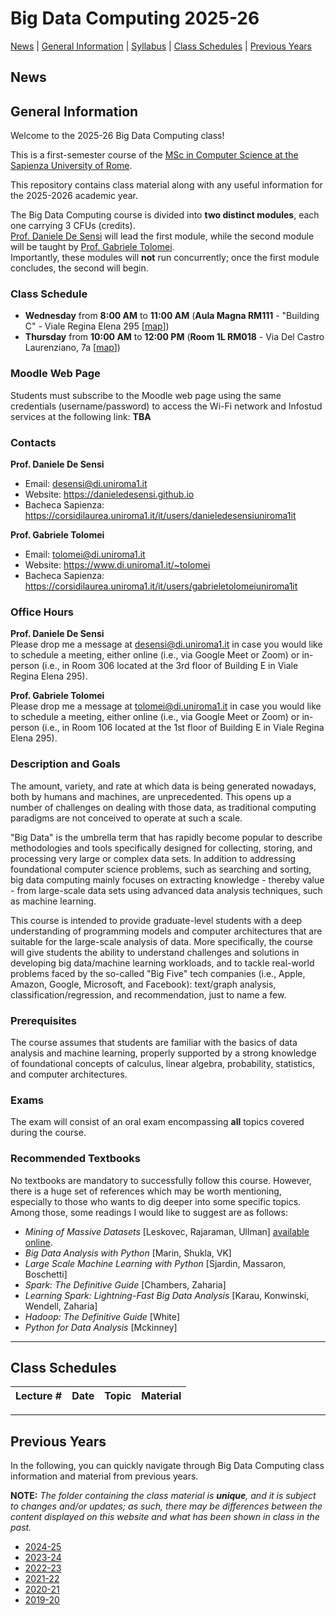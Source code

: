 # Big Data Computing 2025-26

[News](#News) | [General Information](#General-Information) | [Syllabus](#Syllabus) | [Class Schedules](#Class-Schedules) | [Previous Years](#Previous-Years)

## News
<!--
- **ANNOUNCEMENT:** Bookings for the **September exam session** are now open on Infostud (id **989000**). The exam will be on **September 10th** starting at **2 PM** in Prof. De Sensi's office.
- **06-30-2025: Exam Session.** The exam will start at **10:00 a.m.**, and will take place at Dipartimento di Informatica, Viale Regina Elena, 295 (Building E), 3rd floor (Room 306).
- **06-03-2025: Exam Session.** The exam will start at **2:00 p.m.**, and will take place at Dipartimento di Informatica, Viale Regina Elena, 295 (Building E), 3rd floor (Room 306).
- **ANNOUNCEMENT:** You can book for the **June session** on Infostud (id **988996**). The first session will take place on **June 3** (the exact time will be communicated soon). Any additional sessions, if needed, will be announced shortly thereafter, depending on the number of booked students. We have also opened the **July** and **September** sessions on Infostud (id **988998** and id **989000**, respectively); however, booking for these sessions will open only after the conclusion of the previous one.
- **ANNOUNCEMENT:** You can book for the April extraordinary session using [this Google From](https://docs.google.com/forms/d/e/1FAIpQLSdUN3uQmHV1GHuYwNwTtQxjA-O-kbWc4S1HtKhSHZLD5lKE1w/viewform?usp=dialog). **IMPORTANT:** This exam is only open to some categories of students. You can participate only if you have already made an official request to the administrative offices. The exam will take place in Dipartimento di Informatica, Viale Regina Elena, 295 (Edificio E) III piano, st. 306. The exam will take place on April 16th starting at 14:00. **IMPORTANT:** You also need to book on Infostud.
- **NOTICE:** We have received some notifications requesting access to the Google Form for exam registration from personal Gmail accounts. Please remember to **use your institutional credentials** (```@studenti.uniroma1.it```) when accessing the form. **Requests made with personal accounts will NOT be granted.**<br/>
If you experience any technical issues with your institutional account, please reach out to the university's IT support team for assistance.<br/>
Thank you for your cooperation. Best regards and Happy New Year! 🥳
- **ANNOUNCEMENT:** You can book for the February exam using [this Google From](https://docs.google.com/forms/d/e/1FAIpQLSdUN3uQmHV1GHuYwNwTtQxjA-O-kbWc4S1HtKhSHZLD5lKE1w/viewform?usp=dialog)
- **ANNOUNCEMENT:** You can book for the January exam using [this Google Form](https://docs.google.com/forms/d/e/1FAIpQLSdhQfW_PgZy3DLXOPbhva1xogOSjW-jzoIHGIlNPOUnIyWk5A/viewform?usp=dialog)
- **ANNOUNCEMENT:** Those who did not complete the OPIS questionnaires in class are strongly encouraged to do so as soon as possible, using the following code: **3XIR60BN**.
- **ANNOUNCEMENT:** There will be **no class on Thursday, December 12**, due to the [IT Meeting event](https://itmeeting.wordpress.com/), which you are all welcome to join.
- **ANNOUNCEMENT:** On **Thursday, November 21, 2024, from 1:00 to 1:30 p.m.** in Room L1, Prof. Marco Schaerf, Dean of Faculty, will provide an update on the critical logistics issues affecting classroom spaces this semester. All students are welcome to attend. Please note that our class will tentatively begin **30 minutes later** than usual to accommodate this meeting.
- **ANNOUNCEMENT:** The second part of the course will start on **Wednesday, November 13, 2024**.
- **NOTICE:** The first part of the course completed today, 30.10.2024. Keep an eye on Github to get updates on when the second part of the course will start.
- **NOTICE:** ~~Thursday October 24th lecture will finish at 3PM rather than 4PM.~~ Nope, nevermind, it will finish at 4PM as usual.
- **NOTICE:** We will not have class on Wednesday October 23rd.
- **NOTICE:** Starting from Wednesday October 16th, lectures on Wednesday will regularly take place in **Aula Magna - RM111, Viale Regina Elena 295**.
- **NOTICE:** 09.10.2024 lecture will take place on **Aula 301 Viale Regina Elena, Edificio D**.
- **NOTICE:** 02.10.2024 lecture will take place on **Aula 101 Viale Regina Elena, Edificio D**.
- **NOTICE:** The very first class, scheduled for Wednesday, 25th September 2025, will exceptionally take place in **Room V "Guido Castelnuovo"**. For additional information, please take a look at the first-week class schedule available [here](https://drive.google.com/file/d/1SYIh2SoqqPbAsrL2eYCUtJ4FNErIVaLo/view).
- All the students that are willing to attend this class **must subscribe ASAP** to the Moodle web page of the course, as indicated [below](#Moodle-Web-Page).
- Classes will start on **Wednesday, September 25 2024**. Students are kindly asked to refer to the class schedule at the following [link](https://drive.google.com/file/d/12k-mOBkSO0JbI7y025RkTGqjiN6MMLHq/view).
-->

## General Information

Welcome to the 2025-26 Big Data Computing class!

This is a first-semester course of the [MSc in Computer Science at the Sapienza University of Rome](https://corsidilaurea.uniroma1.it/en/course/33508).

This repository contains class material along with any useful information for the 2025-2026 academic year.

The Big Data Computing course is divided into **two distinct modules**, each one carrying 3 CFUs (credits).<br/>
[Prof. Daniele De Sensi](https://corsidilaurea.uniroma1.it/it/users/danieledesensiuniroma1it) will lead the first module, while the second module will be taught by [Prof. Gabriele Tolomei](https://corsidilaurea.uniroma1.it/it/users/gabrieletolomeiuniroma1it).<br/>
Importantly, these modules will **not** run concurrently; once the first module concludes, the second will begin.

### Class Schedule
- **Wednesday** from **8:00 AM** to **11:00 AM** (**Aula Magna RM111** - "Building C" - Viale Regina Elena 295 [[map](https://maps.app.goo.gl/ATTqBchq8B5cfKNp8)])
- **Thursday** from **10:00 AM** to **12:00 PM** (**Room 1L RM018** - Via Del Castro Laurenziano, 7a [[map](https://maps.app.goo.gl/i8KBFnCxPJrnbWhq8)])

### Moodle Web Page
Students must subscribe to the Moodle web page using the same credentials (username/password) to access the Wi-Fi network and Infostud services at the following link: **TBA**


### Contacts
**Prof. Daniele De Sensi**
- Email: desensi@di.uniroma1.it
- Website: https://danieledesensi.github.io
- Bacheca Sapienza: https://corsidilaurea.uniroma1.it/it/users/danieledesensiuniroma1it

**Prof. Gabriele Tolomei**
- Email: tolomei@di.uniroma1.it
- Website: https://www.di.uniroma1.it/~tolomei
- Bacheca Sapienza: https://corsidilaurea.uniroma1.it/it/users/gabrieletolomeiuniroma1it

### Office Hours
**Prof. Daniele De Sensi**<br>
Please drop me a message at <a href="mailto:desensi@di.uniroma1.it">desensi@di.uniroma1.it</a> in case you would like to schedule a meeting, either online (i.e., via Google Meet or Zoom) or in-person (i.e., in Room 306 located at the 3rd floor of Building E in Viale Regina Elena 295).

**Prof. Gabriele Tolomei**<br>
Please drop me a message at <a href="mailto:tolomei@di.uniroma1.it">tolomei@di.uniroma1.it</a> in case you would like to schedule a meeting, either online (i.e., via Google Meet or Zoom) or in-person (i.e., in Room 106 located at the 1st floor of Building E in Viale Regina Elena 295).

### Description and Goals
The amount, variety, and rate at which data is being generated nowadays, both by humans and machines, are unprecedented. This opens up a number of challenges on dealing with those data, as traditional computing paradigms are not conceived to operate at such a scale.

"Big Data" is the umbrella term that has rapidly become popular to describe methodologies and tools specifically designed for collecting, storing, and processing very large or complex data sets. In addition to addressing foundational computer science problems, such as searching and sorting, big data computing mainly focuses on extracting knowledge - thereby value - from large-scale data sets using advanced data analysis techniques, such as machine learning.

This course is intended to provide graduate-level students with a deep understanding of programming models and computer architectures that are suitable for the large-scale analysis of data. More specifically, the course will give students the ability to understand challenges and solutions in developing big data/machine learning workloads, and to tackle real-world problems faced by the so-called "Big Five" tech companies (i.e., Apple, Amazon, Google, Microsoft, and Facebook): text/graph analysis, classification/regression, and recommendation, just to name a few.

### Prerequisites
The course assumes that students are familiar with the basics of data analysis and machine learning, properly supported by a strong knowledge of foundational concepts of calculus, linear algebra, probability, statistics, and computer architectures. 

### Exams

The exam will consist of an oral exam encompassing **all** topics covered during the course.
<!-- UNCOMMENT BELOW IF THE EXAM STAYS THE SAME
The exam will consist of a **seminar on a research paper** chosen from a curated list of distinguished conferences and journals that align with the topics covered in the course.<br/>
Since selecting a paper that simultaneously covers both units can be challenging, you can choose a research work that prevalently concerns one of the two units. For example, you can select work on big data architectures (first unit) or high-dimensional data representation learning (second unit).<br/>
Each seminar can be done **individually** or in a **group of at most two students**.<br/>
A document containing the main guidelines for the final exam is available [here](./extra/Final_Exam_Guidelines.pdf).
-->

### Recommended Textbooks
No textbooks are mandatory to successfully follow this course. However, there is a huge set of references which may be worth mentioning, especially to those who wants to dig deeper into some specific topics. Among those, some readings I would like to suggest are as follows:
- _Mining of Massive Datasets_ [Leskovec, Rajaraman, Ullman] [available online](http://infolab.stanford.edu/~ullman/mmds/book.pdf).
- _Big Data Analysis with Python_ [Marin, Shukla, VK]
- _Large Scale Machine Learning with Python_ [Sjardin, Massaron, Boschetti]
- _Spark: The Definitive Guide_ [Chambers, Zaharia]
- _Learning Spark: Lightning-Fast Big Data Analysis_ [Karau, Konwinski, Wendell, Zaharia]
- _Hadoop: The Definitive Guide_ [White]
- _Python for Data Analysis_ [Mckinney]
 
<hr>

<!--
## Syllabus:

**Introduction**
- The Big Data Phenomenon
- Motivation and Challenges
- Large-scale parallel systems for running big data workloads



**Unsupervised Learning: Clustering**
- Algorithms: K-means

**Dimensionality Reduction**
- Algorithms: Principal Component Analysis (PCA)

**Recommender Systems**
- Algorithms: k-NN, Matrix Factorization (MF)

**Graph Analysis**
- Algorithms: PageRank

**Anything Else?**
- ...

<hr>
-->


## Class Schedules

| Lecture \#  | Date       | Topic                                         | Material        | 
|-------------|------------|-----------------------------------------------|-----------------|
<!--
| Lecture 1   | 25/09/2024 | Introduction to Big Data: Motivations and Challenges | [slides: <a href="https://elearning.uniroma1.it/mod/resource/view.php?id=661553" target="_blank">PPT</a>, <a href="https://elearning.uniroma1.it/mod/resource/view.php?id=661554" target="_blank">PDF</a>, recording: <a href="https://elearning.uniroma1.it/mod/page/view.php?id=662920" target="_blank">Recording</a>] |
| Lecture 2   | 26/09/2024 | Distributed Deep Learning                            | [slides: <a href="https://elearning.uniroma1.it/mod/resource/view.php?id=663974" target="_blank">PPT</a>, <a href="https://elearning.uniroma1.it/mod/resource/view.php?id=663975" target="_blank">PDF</a>, recording: <a href="https://elearning.uniroma1.it/mod/page/view.php?id=664333" target="_blank">Recording</a>] |
| Lecture 3   | 02/10/2024 | Introduction to Hardware Architectures for Big Data Processing | [slides: <a href="https://elearning.uniroma1.it/mod/resource/view.php?id=666960" target="_blank">PPT</a>, <a href="https://elearning.uniroma1.it/mod/resource/view.php?id=666963" target="_blank">PDF</a>, recording: <a href="https://elearning.uniroma1.it/mod/page/view.php?id=667443" target="_blank">Recording</a>] |
| Lecture 4   | 03/10/2024 | Network Topology Design | [slides: <a href="https://elearning.uniroma1.it/mod/resource/view.php?id=667457" target="_blank">PPT</a>, <a href="https://elearning.uniroma1.it/mod/resource/view.php?id=667458" target="_blank">PDF</a>, recording: <a href="https://elearning.uniroma1.it/mod/page/view.php?id=667924" target="_blank">Recording</a>] |
| Lecture 5   | 09/10/2024 | TCP/IP Limitations and Intro to RDMA | [slides: <a href="https://elearning.uniroma1.it/mod/resource/view.php?id=669870" target="_blank">PPT</a>, <a href="https://elearning.uniroma1.it/mod/resource/view.php?id=669871" target="_blank">PDF</a>, recording: <a href="https://elearning.uniroma1.it/mod/page/view.php?id=670694" target="_blank">Recording</a>] |
| Lecture 6   | 10/10/2024 | RDMA and SmartNICs | [slides: <a href="https://elearning.uniroma1.it/mod/resource/view.php?id=670819" target="_blank">PPT</a>, <a href="https://elearning.uniroma1.it/mod/resource/view.php?id=670820" target="_blank">PDF</a>, recording: <a href="https://elearning.uniroma1.it/mod/page/view.php?id=671081" target="_blank">Recording</a>] |
| Lecture 7   | 16/10/2024 | Congestion Control | [slides: <a href="https://elearning.uniroma1.it/mod/resource/view.php?id=672584" target="_blank">PPT</a>, <a href="https://elearning.uniroma1.it/mod/resource/view.php?id=672585" target="_blank">PDF</a>, recording: <a href="https://elearning.uniroma1.it/mod/page/view.php?id=672782" target="_blank">Recording</a>] |
| Lecture 8   | 17/10/2024 | Load Balancing and In-Network Compute | [slides: <a href="https://elearning.uniroma1.it/mod/resource/view.php?id=673035" target="_blank">PPT</a>, <a href="https://elearning.uniroma1.it/mod/resource/view.php?id=673036" target="_blank">PDF</a>, recording: <a href="https://elearning.uniroma1.it/mod/page/view.php?id=673499" target="_blank">Recording</a>] |
| Lecture 10   | 30/10/2024 | Recap & Outlook | [slides: <a href="https://elearning.uniroma1.it/mod/resource/view.php?id=676696" target="_blank">PPT</a>, <a href="https://elearning.uniroma1.it/mod/resource/view.php?id=676697" target="_blank">PDF</a>, recording: <a href="https://elearning.uniroma1.it/mod/page/view.php?id=677252" target="_blank">Recording</a>] |
| Guest Seminar | 06/12/2024 | Prof. Marco Canini Guest Seminar | [slides: <a href="https://elearning.uniroma1.it/mod/resource/view.php?id=687791" target="_blank">Slides</a>
| Lecture 11   | 13/11/2024 | Introduction to Big Data (Part II) | [slides: <a href="./slides/Introduction.pdf" target="_blank">PDF</a>] |
| Lecture 12   | 14/11/2024 | The Curse of Dimensionality | [slides: <a href="./slides/The_Curse_of_Dimensionality.pdf" target="_blank">PDF</a>, notebook: <a href="./notebooks/The_Curse_of_Dimensionality.ipynb" target="_blank">ipynb</a>] |
| Lecture 13 | 11/20/2024 | Clustering: A General Framework | [slides: <a href="./slides/Clustering.pdf" target="_blank">PDF</a>] |
| Lectures 14-15 | 11/21/2024-11/27/2024 | Clustering: K-means | [slides: <a href="./slides/K-means.pdf" target="_blank">PDF</a>] |
| Lecture 16 | 11/28/2024 | Dimensionality Reduction: Principal Component Analysis (Part I) | [slides: <a href="./slides/Dimensionality_Reduction_(Principal_Component_Analysis_Part_I).pdf" target="_blank">PDF</a>, notes: <a href="./extra/Notes_on_Principal_Component_Analysis.pdf" target="_blank">PDF</a>] |
| Lecture 17 | 12/04/2024 | Dimensionality Reduction: Principal Component Analysis (Part II) | [slides: <a href="./slides/Dimensionality_Reduction_(Principal_Component_Analysis_Part_II).pdf" target="_blank">PDF</a>] |
| Lecture 18  | 12/05/2024 | Recommender Systems [Part I & II] | [slides: <a href="./slides/Recommender_Systems_(Part_I).pdf" target="_blank">PDF(I)</a>, <a href="./slides/Recommender_Systems_(Part_II).pdf" target="_blank">PDF(II)</a>]|
| Lecture 19  | 12/11/2024 | Recommender Systems (Matrix Factorization) [Part III] | [slides: <a href="./slides/Recommender_Systems_(Part_III).pdf" target="_blank">PDF(III)</a>]|
| Lectures 20-21  | 12/18/2024-12/19/2024 | PageRank | [slides: <a href="./slides/PageRank.pdf" target="_blank">PDF</a>, notes: <a href="./extra/Notes_on_PageRank.pdf" target="_blank">PDF</a>]|
| Lecture 20  | 05/16/2023 | Recommender Systems (Part II) | [slides: <a href="./slides/20_Recommender_Systems_(Part_II).pdf" target="_blank">PDF</a>]|
| Lecture 21  | 05/22/2023 | Recommender Systems (Part III) | [slides: <a href="./slides/21_Recommender_Systems_(Part_III).pdf" target="_blank">PDF</a>], notebook: <a href="./notebooks/MF_Recommender_Systems.ipynb" target="_blank">ipynb</a>]|
| Lecture 22  | 05/23/2023 | Graph Link Analysis | [slides: <a href="./slides/22_Graph_Link_Analysis.pdf" target="_blank">PDF</a>]|
| ----------  | 05/25/2022 | The Last Take Home Message | [slides: <a href="./slides/The_Last_Take_Home_Message.pdf" target="_blank">PDF</a>]|
-->
<hr>

## Previous Years
In the following, you can quickly navigate through Big Data Computing class information and material from previous years.

**NOTE:** _The folder containing the class material is **unique**, and it is subject to changes and/or updates; as such, there may be differences between the content displayed on this website and what has been shown in class in the past._

-   [2024-25](./oldest/2024-25.md)
-   [2023-24](./oldest/2023-24.md)
-   [2022-23](./oldest/2022-23.md)
-   [2021-22](./oldest/2021-22.md)
-   [2020-21](./oldest/2020-21.md)
-   [2019-20](./oldest/2019-20.md)
